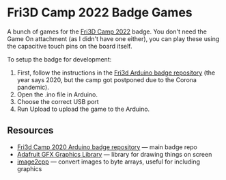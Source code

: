 # Fri3D Camp 2022 Badge Games

A bunch of games for the [Fri3D Camp 2022](https://fri3d.be/) badge. You don't need the Game On attachment (as I didn't have one either), you can play these using the capacitive touch pins on the board itself.

To setup the badge for development:

1. First, follow the instructions in the [Fri3d Arduino badge repository](https://github.com/Fri3dCamp/Badge2020_arduino) (the year says 2020, but the camp got postponed due to the Corona pandemic).
2. Open the .ino file in Arduino.
3. Choose the correct USB port
4. Run Upload to upload the game to the Arduino.

## Resources

- [Fri3d Camp 2020 Arduino badge repository](https://github.com/Fri3dCamp/Badge2020_arduino) — main badge repo
- [Adafruit GFX Graphics Library](https://learn.adafruit.com/adafruit-gfx-graphics-library) — library for drawing things on screen
- [image2cpp](https://javl.github.io/image2cpp/) — convert images to byte arrays, useful for including graphics
